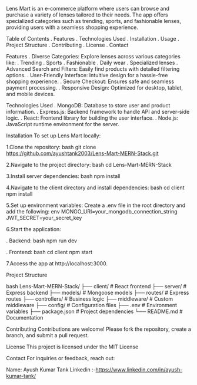 Lens Mart is an e-commerce platform where users can browse and purchase a variety of lenses tailored to their needs. 
The app offers specialized categories such as trending, sports, and fashionable lenses, providing users with a seamless shopping experience.

 Table of Contents
. Features
. Technologies Used
. Installation
. Usage
. Project Structure
. Contributing
. License
. Contact

Features
. Diverse Categories: Explore lenses across various categories like:
    . Trending
    . Sports
    . Fashionable
    . Daily wear
    . Specialized lenses
. Advanced Search and Filters: Easily find products with detailed filtering options.
. User-Friendly Interface: Intuitive design for a hassle-free shopping experience.
. Secure Checkout: Ensures safe and seamless payment processing.
. Responsive Design: Optimized for desktop, tablet, and mobile devices.

Technologies Used
. MongoDB: Database to store user and product information.
. Express.js: Backend framework to handle API and server-side logic.
. React: Frontend library for building the user interface.
. Node.js: JavaScript runtime environment for the server.

Installation
To set up Lens Mart locally:

1.Clone the repository:
bash
git clone https://github.com/ayushtank2003/Lens-Mart-MERN-Stack.git

2.Navigate to the project directory:
bash
cd Lens-Mart-MERN-Stack

3.Install server dependencies:
bash
npm install

4.Navigate to the client directory and install dependencies:
bash
cd client
npm install

5.Set up environment variables: Create a .env file in the root directory and add the following:
env
MONGO_URI=your_mongodb_connection_string
JWT_SECRET=your_secret_key

6.Start the application:

. Backend:
  bash
  npm run dev

. Frontend:
  bash
  cd client
  npm start

7.Access the app at http://localhost:3000.

Project Structure
 
bash
Lens-Mart-MERN-Stack/
├── client/           # React frontend
├── server/           # Express backend
├── models/           # Mongoose models
├── routes/           # Express routes
├── controllers/      # Business logic
├── middleware/       # Custom middleware
├── config/           # Configuration files
├── .env              # Environment variables
├── package.json      # Project dependencies
└── README.md         # Documentation

Contributing
Contributions are welcome! Please fork the repository, create a branch, and submit a pull request.

License
This project is licensed under the MIT License

Contact
For inquiries or feedback, reach out:

Name: Ayush Kumar Tank
Linkedin :-https://www.linkedin.com/in/ayush-kumar-tank/
